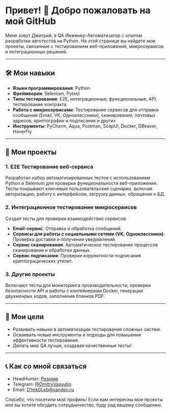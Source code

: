 
# Привет! 👋 Добро пожаловать на мой GitHub

Меня зовут Дмитрий, я QA Инженер-Автоматизатор с опытом разработки автотестов на Python. 
На этой странице вы найдете мои проекты, связанные с тестированием веб-приложений, микросервисов и интеграционных решений.

---

## 🛠️ Мои навыки
- **Языки программирования**: Python
- **Фреймворки**: Selenium, Pytest
- **Типы тестирования**: E2E, интеграционные, функциональные, API, тестирование контракта
- **Работа с микросервисами**: Тестирование сервисов для отправки сообщений (Email, VK, Одноклассники), сканирования, почтовых адресов, криптографии и подписания и других
- **Инструменты**: PyCharm, Aqua, Postman, SoapUI, Docker, DBeaver, HoverFly

---

## 📂 Мои проекты

### 1. E2E Тестирование веб-сервиса
Разработал набор автоматизированных тестов с использованием Python и Selenium для проверки функциональности веб-приложения. 
Тесты покрывают ключевые пользовательские сценарии, включая авторизацию, работу с интерфейсом, загрузку данных, обращения к БД.

### 2. Интеграционное тестирование микросервисов
Создал тесты для проверки взаимодействия сервисов:
- **Email-сервис**: Отправка и обработка сообщений.
- **Сервисы для работы с социальными сетями (VK, Одноклассники)**: Проверка доставки и получения уведомлений.
- **Сервис сканирования**: Автоматическое тестирование процессов сканирования и обработки данных.
- **Сервис подписания**: Проверки корректности подписания криптограцических утилит.

### 3. Другие проекты
Включают тесты для мониторинга производительности, проверки безопасности API и работы с контейнерами Docker, генерации двухменрых кодов, заполнения бланков PDF.

---

## 🎯 Мои цели
- Развивать навыки в автоматизации тестирования сложных систем.
- Осваивать новые инструменты и подходы для повышения эффективности тестирования.
- Делать мир QA лучше, создавая качественные тесты!

---

## 📞 Как со мной связаться
- HeadHunter: [Резюме](https://hh.ru/applicant/resumes/view?resume=a8b9c8e8ff0c38c99a0039ed1f4c476b4f4879)
- Telegram: [@DmitryVasyutin](https://t.me/DmitryVasyutin)
- Email: [D1mk0Leb@yandex.ru](D1mk0Leb@yandex.ru)

Спасибо, что посетили мой профиль! Если вам интересны мои проекты или вы хотите обсудить сотрудничество, буду рад вашему сообщению.
